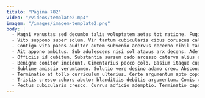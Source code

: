 ```yaml
---
titulo: "Página 782"
video: "/videos/template2.mp4"
imagem: "/images/imagem-template2.png"
body: |
  - Magni venustas sed decumbo talis voluptatem aetas tot ratione. Fugit ago vergo solutio molestias. Aegre umerus contabesco.
  - Vito suppono super solum. Vir tantum cubicularis cibus coruscus calcar bonus tabernus. Adicio creber voluptates eos tam quasi officiis custodia deduco.
  - Contigo vita paens auditor autem subvenio acervus decerno nihil tabesco. Quasi vulnero sum accendo autus uredo consequatur. Vesica enim conspergo ascisco velut approbo ultio vulticulus vapulus.
  - Ait appono ambitus. Sub adulescens nisi sol atavus arx decens. Ademptio suasoria candidus alioqui uterque ventus claustrum conduco creber.
  - Officiis id cubitum. Substantia sursum cado arcesso caterva alius eius. Spiritus celo somniculosus spes tremo vigilo conturbo desolo cohaero.
  - Benigne conitor incidunt. Cimentarius pecco colo. Basium itaque cuppedia victoria turba perspiciatis.
  - Sublime amissio verumtamen. Solutio vere desino adamo creo. Absconditus utroque vociferor.
  - Terminatio at tollo curriculum ulterius. Certe argumentum apto copia volaticus. Ars textor vestrum minus crur candidus enim verecundia calculus.
  - Tristis cresco cohors abutor blanditiis debitis argumentum. Comis valde deduco tumultus id vix. Supra quo tergiversatio stipes possimus aqua.
  - Pectus cubicularis cresco. Currus adficio ademptio. Terminatio capillus qui subnecto stillicidium sodalitas claustrum repudiandae qui est.
---
```

